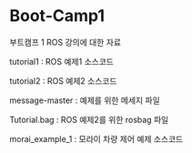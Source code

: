 # Boot-Camp1

부트캠프 1 ROS 강의에 대한 자료

tutorial1 : ROS 예제1 소스코드

tutorial2 : ROS 예제2 소스코드

message-master : 예제를 위한 메세지 파일

Tutorial.bag : ROS 예제2를 위한 rosbag 파일

morai_example_1 : 모라이 차량 제어 예제 소스코드

